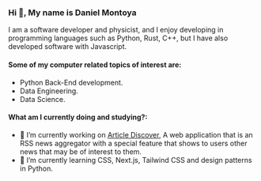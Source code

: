 ### Hi 👋, My name is Daniel Montoya

I am a software developer and physicist, and I enjoy developing in programming languages such as Python, Rust, C++, but I have also developed software with Javascript.

#### Some of my computer related topics of interest are:
- Python Back-End development.
- Data Engineering.
- Data Science.

#### What am I currently doing and studying?:
- 🔭 I’m currently working on [Article Discover](https://github.com/devmontoya/article_discover), A web application that is an RSS news aggregator with a special feature that shows to users other news that may be of interest to them.
- 🌱 I’m currently learning CSS, Next.js, Tailwind CSS and design patterns in Python.
